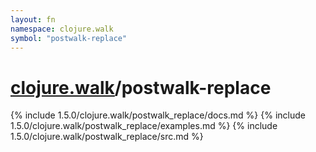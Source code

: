 ```yaml
---
layout: fn
namespace: clojure.walk
symbol: "postwalk-replace"
---
```


# [clojure.walk](../)/postwalk-replace

{% include 1.5.0/clojure.walk/postwalk_replace/docs.md %}
{% include 1.5.0/clojure.walk/postwalk_replace/examples.md %}
{% include 1.5.0/clojure.walk/postwalk_replace/src.md %}

